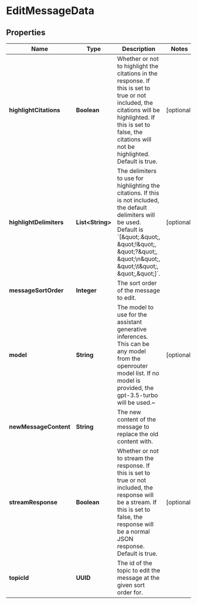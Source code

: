 

# EditMessageData


## Properties

| Name | Type | Description | Notes |
|------------ | ------------- | ------------- | -------------|
|**highlightCitations** | **Boolean** | Whether or not to highlight the citations in the response. If this is set to true or not included, the citations will be highlighted. If this is set to false, the citations will not be highlighted. Default is true. |  [optional] |
|**highlightDelimiters** | **List&lt;String&gt;** | The delimiters to use for highlighting the citations. If this is not included, the default delimiters will be used. Default is &#x60;[\&quot;.\&quot;, \&quot;!\&quot;, \&quot;?\&quot;, \&quot;\\n\&quot;, \&quot;\\t\&quot;, \&quot;,\&quot;]&#x60;. |  [optional] |
|**messageSortOrder** | **Integer** | The sort order of the message to edit. |  |
|**model** | **String** | The model to use for the assistant generative inferences. This can be any model from the openrouter model list. If no model is provided, the gpt-3.5-turbo will be used.~ |  [optional] |
|**newMessageContent** | **String** | The new content of the message to replace the old content with. |  |
|**streamResponse** | **Boolean** | Whether or not to stream the response. If this is set to true or not included, the response will be a stream. If this is set to false, the response will be a normal JSON response. Default is true. |  [optional] |
|**topicId** | **UUID** | The id of the topic to edit the message at the given sort order for. |  |



